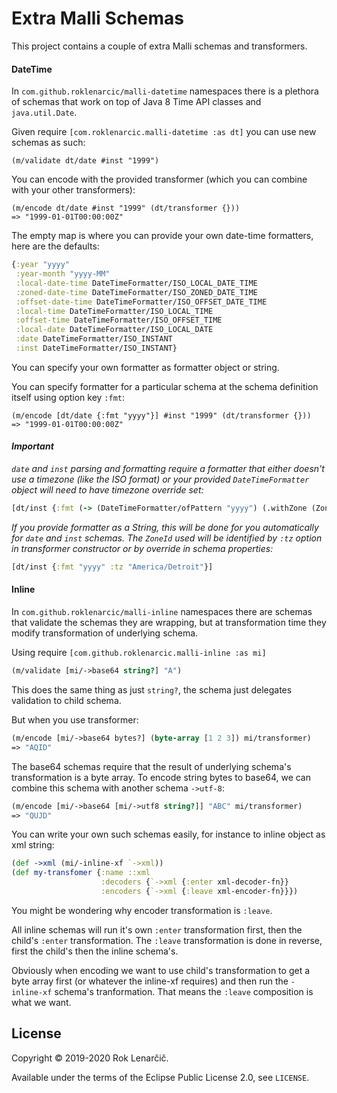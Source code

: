 # Extra Malli Schemas

This project contains a couple of extra Malli schemas and transformers.

#### DateTime

In `com.github.roklenarcic/malli-datetime` namespaces there is a plethora of schemas
that work on top of Java 8 Time API classes and `java.util.Date`.

Given require `[com.roklenarcic.malli-datetime :as dt]` you can use new schemas as such:

```
(m/validate dt/date #inst "1999")
```

You can encode with the provided transformer (which you can combine with your other transformers):

```
(m/encode dt/date #inst "1999" (dt/transformer {}))
=> "1999-01-01T00:00:00Z"
```

The empty map is where you can provide your own date-time formatters, here are the defaults:

```clojure
{:year "yyyy"
 :year-month "yyyy-MM"
 :local-date-time DateTimeFormatter/ISO_LOCAL_DATE_TIME
 :zoned-date-time DateTimeFormatter/ISO_ZONED_DATE_TIME
 :offset-date-time DateTimeFormatter/ISO_OFFSET_DATE_TIME
 :local-time DateTimeFormatter/ISO_LOCAL_TIME
 :offset-time DateTimeFormatter/ISO_OFFSET_TIME
 :local-date DateTimeFormatter/ISO_LOCAL_DATE
 :date DateTimeFormatter/ISO_INSTANT
 :inst DateTimeFormatter/ISO_INSTANT}
```

You can specify your own formatter as formatter object or string.

You can specify formatter for a particular schema at the schema definition itself using option key `:fmt`:

```
(m/encode [dt/date {:fmt "yyyy"}] #inst "1999" (dt/transformer {}))
=> "1999-01-01T00:00:00Z"
```

#### *Important*

*`date` and `inst` parsing and formatting require a formatter that either doesn't use a timezone (like the ISO format) 
or your provided `DateTimeFormatter` object will need to have timezone override set:*

```clojure
[dt/inst {:fmt (-> (DateTimeFormatter/ofPattern "yyyy") (.withZone (ZoneId/of "GMT")))}]
```

*If you provide formatter as a String, this will be done for you automatically for `date` and `inst` schemas.
The `ZoneId` used will be identified by `:tz` option in transformer constructor or by override in schema properties:*  

```clojure
[dt/inst {:fmt "yyyy" :tz "America/Detroit"}]
```

#### Inline

In `com.github.roklenarcic/malli-inline` namespaces there are schemas
that validate the schemas they are wrapping, but at transformation time
they modify transformation of underlying schema.

Using require `[com.github.roklenarcic.malli-inline :as mi]`

```clojure
(m/validate [mi/->base64 string?] "A")
```

This does the same thing as just `string?`, the schema just delegates
validation to child schema.

But when you use transformer:

```clojure
(m/encode [mi/->base64 bytes?] (byte-array [1 2 3]) mi/transformer)
=> "AQID"
```

The base64 schemas require that the result of underlying schema's transformation is a byte array. 
To encode string bytes to base64, we can combine this schema with another schema `->utf-8`:

```clojure
(m/encode [mi/->base64 [mi/->utf8 string?]] "ABC" mi/transformer)
=> "QUJD"
```

You can write your own such schemas easily, for instance to inline object as xml string:

```clojure
(def ->xml (mi/-inline-xf `->xml))
(def my-transfomer {:name ::xml 
                    :decoders {`->xml {:enter xml-decoder-fn}}
                    :encoders {`->xml {:leave xml-encoder-fn}}})
```

You might be wondering why encoder transformation is `:leave`.

All inline schemas will run it's own `:enter` transformation first, then the child's `:enter` transformation.
The `:leave` transformation is done in reverse, first the child's then the inline schema's.

Obviously when encoding we want to use child's transformation to get a byte array first (or whatever the inline-xf requires)
and then run the `-inline-xf` schema's tranformation. That means the `:leave` composition is what we want.

## License

Copyright © 2019-2020 Rok Lenarčič.

Available under the terms of the Eclipse Public License 2.0, see `LICENSE`.
